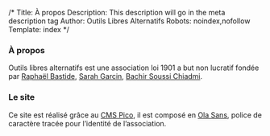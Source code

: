 /*
Title: À propos
Description: This description will go in the meta description tag
Author: Outils Libres Alternatifs
Robots: noindex,nofollow
Template: index
*/

### À propos

Outils libres alternatifs est une association loi 1901 a but non lucratif fondée par [Raphaël Bastide](http://raphaelbastide.com/), [Sarah Garcin](http://www.sarahgarcin.com/), [Bachir Soussi Chiadmi](http://bachirsoussichiadmi.net/).

### Le site

Ce site est réalisé grâce au [CMS Pico](http://picocms.org/), il est composé en [Ola Sans](https://github.com/raphaelbastide/OLA-sans/), police de caractère tracée pour l’identité de l’association.
